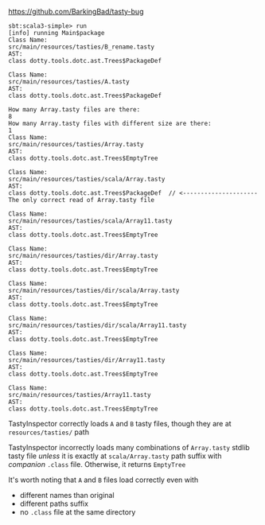 https://github.com/BarkingBad/tasty-bug

```
sbt:scala3-simple> run
[info] running Main$package 
Class Name:
src/main/resources/tasties/B_rename.tasty
AST:
class dotty.tools.dotc.ast.Trees$PackageDef

Class Name:
src/main/resources/tasties/A.tasty
AST:
class dotty.tools.dotc.ast.Trees$PackageDef

How many Array.tasty files are there:
8
How many Array.tasty files with different size are there: 
1
Class Name:
src/main/resources/tasties/Array.tasty
AST:
class dotty.tools.dotc.ast.Trees$EmptyTree

Class Name:
src/main/resources/tasties/scala/Array.tasty
AST:
class dotty.tools.dotc.ast.Trees$PackageDef  // <--------------------- The only correct read of Array.tasty file

Class Name:
src/main/resources/tasties/scala/Array11.tasty
AST:
class dotty.tools.dotc.ast.Trees$EmptyTree

Class Name:
src/main/resources/tasties/dir/Array.tasty
AST:
class dotty.tools.dotc.ast.Trees$EmptyTree

Class Name:
src/main/resources/tasties/dir/scala/Array.tasty
AST:
class dotty.tools.dotc.ast.Trees$EmptyTree

Class Name:
src/main/resources/tasties/dir/scala/Array11.tasty
AST:
class dotty.tools.dotc.ast.Trees$EmptyTree

Class Name:
src/main/resources/tasties/dir/Array11.tasty
AST:
class dotty.tools.dotc.ast.Trees$EmptyTree

Class Name:
src/main/resources/tasties/Array11.tasty
AST:
class dotty.tools.dotc.ast.Trees$EmptyTree
```

TastyInspector correctly loads `A` and `B` tasty files, though they are at `resources/tasties/` path

TastyInspector incorrectly loads many combinations of `Array.tasty` stdlib tasty file *unless* it is exactly at `scala/Array.tasty` path suffix with *companion* `.class` file. Otherwise, it returns `EmptyTree`

It's worth noting that `A` and `B` files load correctly even with 
- different names than original
- different paths suffix
- no `.class` file at the same directory
